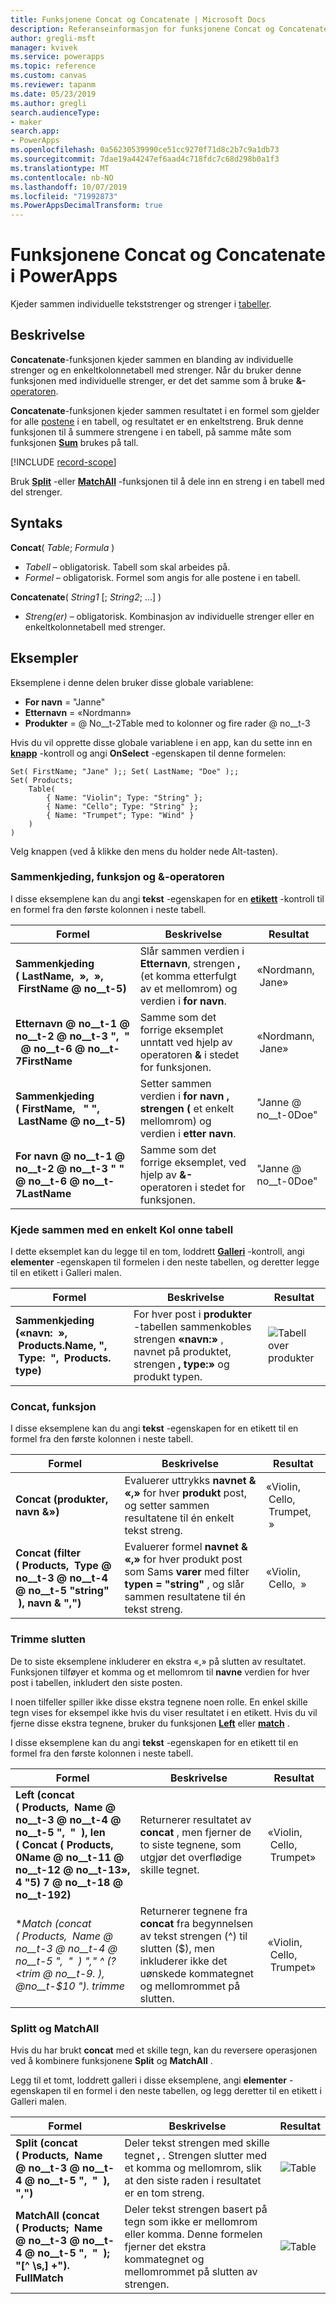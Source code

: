 ```yaml
---
title: Funksjonene Concat og Concatenate | Microsoft Docs
description: Referanseinformasjon for funksjonene Concat og Concatenate i PowerApps, inkludert syntaks og eksempler
author: gregli-msft
manager: kvivek
ms.service: powerapps
ms.topic: reference
ms.custom: canvas
ms.reviewer: tapanm
ms.date: 05/23/2019
ms.author: gregli
search.audienceType:
- maker
search.app:
- PowerApps
ms.openlocfilehash: 0a56230539990ce51cc9270f71d8c2b7c9a1db73
ms.sourcegitcommit: 7dae19a44247ef6aad4c718fdc7c68d298b0a1f3
ms.translationtype: MT
ms.contentlocale: nb-NO
ms.lasthandoff: 10/07/2019
ms.locfileid: "71992873"
ms.PowerAppsDecimalTransform: true
---
```

# <a name="concat-and-concatenate-functions-in-powerapps"></a>Funksjonene Concat og Concatenate i PowerApps

Kjeder sammen individuelle tekststrenger og strenger i [tabeller](../working-with-tables.md).

## <a name="description"></a>Beskrivelse

**Concatenate**-funksjonen kjeder sammen en blanding av individuelle strenger og en enkeltkolonnetabell med strenger. Når du bruker denne funksjonen med individuelle strenger, er det det samme som å bruke **&-** [operatoren](operators.md).

**Concatenate**-funksjonen kjeder sammen resultatet i en formel som gjelder for alle [postene](../working-with-tables.md#records) i en tabell, og resultatet er en enkeltstreng. Bruk denne funksjonen til å summere strengene i en tabell, på samme måte som funksjonen **[Sum](function-aggregates.md)** brukes på tall.

[!INCLUDE [record-scope](../../../includes/record-scope.md)]

Bruk [**Split**](function-split.md) -eller [**MatchAll**](function-ismatch.md) -funksjonen til å dele inn en streng i en tabell med del strenger.

## <a name="syntax"></a>Syntaks

**Concat**( *Table*; *Formula* )

- *Tabell* – obligatorisk.  Tabell som skal arbeides på.
- *Formel* – obligatorisk.  Formel som angis for alle postene i en tabell.

**Concatenate**( *String1* [; *String2*; ...] )

- *Streng(er)* – obligatorisk.  Kombinasjon av individuelle strenger eller en enkeltkolonnetabell med strenger.

## <a name="examples"></a>Eksempler

Eksemplene i denne delen bruker disse globale variablene:

- **For navn** = "Janne"
- **Etternavn** = «Nordmann»
- **Produkter** =  @ No__t-2Table med to kolonner og fire rader @ no__t-3

Hvis du vil opprette disse globale variablene i en app, kan du sette inn en [**knapp**](../controls/control-button.md) -kontroll og angi **OnSelect** -egenskapen til denne formelen:

```powerapps-comma
Set( FirstName; "Jane" );; Set( LastName; "Doe" );;
Set( Products;
    Table(
        { Name: "Violin"; Type: "String" };
        { Name: "Cello"; Type: "String" };
        { Name: "Trumpet"; Type: "Wind" }
    )
)
```

Velg knappen (ved å klikke den mens du holder nede Alt-tasten).

### <a name="concatenate-function-and-the--operator"></a>Sammenkjeding, funksjon og &-operatoren

I disse eksemplene kan du angi **tekst** -egenskapen for en [**etikett**](../controls/control-text-box.md) -kontroll til en formel fra den første kolonnen i neste tabell.

| Formel | Beskrivelse | Resultat |
|---------|-------------|--------|
| **Sammenkjeding (&nbsp;LastName, &nbsp;», &nbsp;», &nbsp;FirstName @ no__t-5)** | Slår sammen verdien i **Etternavn**, strengen **,** (et komma etterfulgt av et mellomrom) og verdien i **for navn**. | «Nordmann, &nbsp;Jane» |
| **Etternavn @ no__t-1 @ no__t-2 @ no__t-3 ", &nbsp;" &nbsp; @ no__t-6 @ no__t-7FirstName** | Samme som det forrige eksemplet unntatt ved hjelp av operatoren **&** i stedet for funksjonen. | «Nordmann, &nbsp;Jane» |
| **Sammenkjeding (&nbsp;FirstName, &nbsp; "&nbsp;", &nbsp;LastName @ no__t-5)** | Setter sammen verdien i **for navn** **, strengen (** et enkelt mellomrom) og verdien i **etter navn**. | "Janne @ no__t-0Doe" |
| **For navn @ no__t-1 @ no__t-2 @ no__t-3 "&nbsp;" &nbsp; @ no__t-6 @ no__t-7LastName** | Samme som det forrige eksemplet, ved hjelp av **&-** operatoren i stedet for funksjonen. | "Janne @ no__t-0Doe" |

### <a name="concatenate-with-a-single-column-table"></a>Kjede sammen med en enkelt Kol onne tabell

I dette eksemplet kan du legge til en tom, loddrett [**Galleri**](../controls/control-gallery.md) -kontroll, angi **elementer** -egenskapen til formelen i den neste tabellen, og deretter legge til en etikett i Galleri malen.

| Formel | Beskrivelse | Resultat |
|---------|-------------|--------|
| **Sammenkjeding («navn: &nbsp;», &nbsp;Products.Name, ", &nbsp;Type: &nbsp;", &nbsp;Products. type)** | For hver post i **produkter** -tabellen sammenkobles strengen **«navn:»** , navnet på produktet, strengen **, type:»** og produkt typen.  | ![Tabell over produkter](media/function-concatenate/single-column.png) |

### <a name="concat-function"></a>Concat, funksjon

I disse eksemplene kan du angi **tekst** -egenskapen for en etikett til en formel fra den første kolonnen i neste tabell.

| Formel | Beskrivelse | Resultat |
|---------|-------------|--------|
| **Concat (produkter, navn &»)** | Evaluerer uttrykks **navnet & «,»** for hver **produkt** post, og setter sammen resultatene til én enkelt tekst streng.  | «Violin, &nbsp;Cello, &nbsp;Trumpet, &nbsp;» |
| **Concat (filter (&nbsp;Products, &nbsp;Type @ no__t-3 @ no__t-4 @ no__t-5 "string" &nbsp;), navn & ",")** | Evaluerer formel **navnet & «,»** for hver produkt post som Sams **varer** med filter **typen = "string"** , og slår sammen resultatene til én tekst streng.   | «Violin, &nbsp;Cello, &nbsp;» |

### <a name="trimming-the-end"></a>Trimme slutten

De to siste eksemplene inkluderer en ekstra «,» på slutten av resultatet. Funksjonen tilføyer et komma og et mellomrom til **navne** verdien for hver post i tabellen, inkludert den siste posten.

I noen tilfeller spiller ikke disse ekstra tegnene noen rolle. En enkel skille tegn vises for eksempel ikke hvis du viser resultatet i en etikett. Hvis du vil fjerne disse ekstra tegnene, bruker du funksjonen [**Left**](function-left-mid-right.md) eller [**match**](function-ismatch.md) .

I disse eksemplene kan du angi **tekst** -egenskapen for en etikett til en formel fra den første kolonnen i neste tabell.

| Formel | Beskrivelse | Resultat |
|---------|-------------|--------|
| **Left (concat (&nbsp;Products, &nbsp;Name @ no__t-3 @ no__t-4 @ no__t-5 ", &nbsp;" &nbsp;), len (&nbsp;Concat (&nbsp;Products, 0Name @ no__t-11 @ no__t-12 @ no__t-13», 4 "5) 7 @ no__t-18 @ no__t-192)** | Returnerer resultatet av **concat** , men fjerner de to siste tegnene, som utgjør det overflødige skille tegnet. | «Violin, &nbsp;Cello, &nbsp;Trumpet» |
| **Match (concat (&nbsp;Products, &nbsp;Name @ no__t-3 @ no__t-4 @ no__t-5 ", &nbsp;" &nbsp;) "," ^ (? &lt;trim @ no__t-9. *), @no__t-$10 "). trimme** | Returnerer tegnene fra **concat** fra begynnelsen av tekst strengen (^) til slutten ($), men inkluderer ikke det uønskede kommategnet og mellomrommet på slutten. | «Violin, &nbsp;Cello, &nbsp;Trumpet» |

### <a name="split-and-matchall"></a>Splitt og MatchAll

Hvis du har brukt **concat** med et skille tegn, kan du reversere operasjonen ved å kombinere funksjonene **Split** og **MatchAll** .

Legg til et tomt, loddrett galleri i disse eksemplene, angi **elementer** -egenskapen til en formel i den neste tabellen, og legg deretter til en etikett i Galleri malen.

| Formel | Beskrivelse | Resultat |
|---------|-------------|--------|
| **Split (concat (&nbsp;Products, &nbsp;Name @ no__t-3 @ no__t-4 @ no__t-5 ", &nbsp;" &nbsp;), ",")** | Deler tekst strengen med skille tegnet **,** . Strengen slutter med et komma og mellomrom, slik at den siste raden i resultatet er en tom streng.  | ![Table](media/function-concatenate/split.png) |
| **MatchAll (concat (&nbsp;Products; &nbsp;Name @ no__t-3 @ no__t-4 @ no__t-5 ", &nbsp;" &nbsp;); "[^ \s,] +"). FullMatch** | Deler tekst strengen basert på tegn som ikke er mellomrom eller komma. Denne formelen fjerner det ekstra kommategnet og mellomrommet på slutten av strengen. | ![Table](media/function-concatenate/matchall.png)